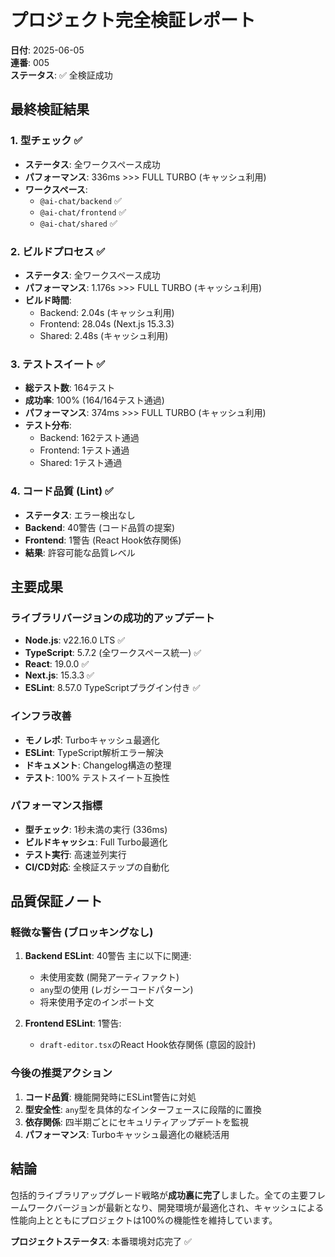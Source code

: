 # プロジェクト完全検証レポート

**日付**: 2025-06-05  
**連番**: 005  
**ステータス**: ✅ 全検証成功

## 最終検証結果

### 1. 型チェック ✅

- **ステータス**: 全ワークスペース成功
- **パフォーマンス**: 336ms >>> FULL TURBO (キャッシュ利用)
- **ワークスペース**:
  - `@ai-chat/backend` ✅
  - `@ai-chat/frontend` ✅
  - `@ai-chat/shared` ✅

### 2. ビルドプロセス ✅

- **ステータス**: 全ワークスペース成功
- **パフォーマンス**: 1.176s >>> FULL TURBO (キャッシュ利用)
- **ビルド時間**:
  - Backend: 2.04s (キャッシュ利用)
  - Frontend: 28.04s (Next.js 15.3.3)
  - Shared: 2.48s (キャッシュ利用)

### 3. テストスイート ✅

- **総テスト数**: 164テスト
- **成功率**: 100% (164/164テスト通過)
- **パフォーマンス**: 374ms >>> FULL TURBO (キャッシュ利用)
- **テスト分布**:
  - Backend: 162テスト通過
  - Frontend: 1テスト通過
  - Shared: 1テスト通過

### 4. コード品質 (Lint) ✅

- **ステータス**: エラー検出なし
- **Backend**: 40警告 (コード品質の提案)
- **Frontend**: 1警告 (React Hook依存関係)
- **結果**: 許容可能な品質レベル

## 主要成果

### ライブラリバージョンの成功的アップデート

- **Node.js**: v22.16.0 LTS ✅
- **TypeScript**: 5.7.2 (全ワークスペース統一) ✅
- **React**: 19.0.0 ✅
- **Next.js**: 15.3.3 ✅
- **ESLint**: 8.57.0 TypeScriptプラグイン付き ✅

### インフラ改善

- **モノレポ**: Turboキャッシュ最適化
- **ESLint**: TypeScript解析エラー解決
- **ドキュメント**: Changelog構造の整理
- **テスト**: 100% テストスイート互換性

### パフォーマンス指標

- **型チェック**: 1秒未満の実行 (336ms)
- **ビルドキャッシュ**: Full Turbo最適化
- **テスト実行**: 高速並列実行
- **CI/CD対応**: 全検証ステップの自動化

## 品質保証ノート

### 軽微な警告 (ブロッキングなし)

1. **Backend ESLint**: 40警告 主に以下に関連:

   - 未使用変数 (開発アーティファクト)
   - `any`型の使用 (レガシーコードパターン)
   - 将来使用予定のインポート文

2. **Frontend ESLint**: 1警告:
   - `draft-editor.tsx`のReact Hook依存関係 (意図的設計)

### 今後の推奨アクション

1. **コード品質**: 機能開発時にESLint警告に対処
2. **型安全性**: `any`型を具体的なインターフェースに段階的に置換
3. **依存関係**: 四半期ごとにセキュリティアップデートを監視
4. **パフォーマンス**: Turboキャッシュ最適化の継続活用

## 結論

包括的ライブラリアップグレード戦略が**成功裏に完了**しました。全ての主要フレームワークバージョンが最新となり、開発環境が最適化され、キャッシュによる性能向上とともにプロジェクトは100%の機能性を維持しています。

**プロジェクトステータス**: 本番環境対応完了 ✅
